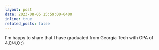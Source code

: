 ```yaml
---
layout: post
date: 2023-08-05 15:59:00-0400
inline: true
related_posts: false
---
```


I'm happy to share that I have graduated from Georgia Tech with GPA of 4.0/4.0 :)
